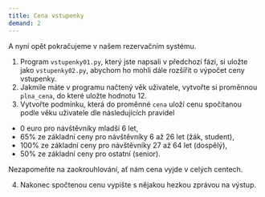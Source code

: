 ```yaml
---
title: Cena vstupenky
demand: 2
---
```


A nyní opět pokračujeme v našem rezervačním systému.

1. Program `vstupenky01.py`, který jste napsali v předchozí fázi, si uložte jako `vstupenky02.py`, abychom ho mohli dále rozšířit o výpočet ceny vstupenky.
1. Jakmile máte v programu načtený věk uživatele, vytvořte si proměnnou `plna_cena`, do které uložte hodnotu 12.
1. Vytvořte podmínku, která do proměnné `cena` uloží cenu spočítanou podle věku uživatele dle následujících pravidel

* 0 euro pro návštěvníky mladší 6 let,
* 65% ze základní ceny pro návštěvníky 6 až 26 let (žák, student),
* 100% ze základní ceny pro návštěvníky 27 až 64 let (dospělý),
* 50% ze základní ceny pro ostatní (senior).

Nezapomeňte na zaokrouhlování, ať nám cena vyjde v celých centech.

4. Nakonec spočtenou cenu vypište s nějakou hezkou zprávou na výstup.
